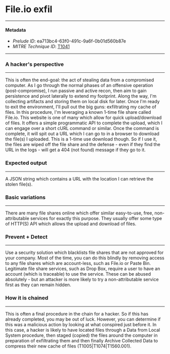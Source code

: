
# File.io exfil

---

#### Metadata

- *Prelude ID*: ea713bc4-63f0-491c-9a6f-0b01d560b87e
- *MITRE Technique ID*: [T1041](https://attack.mitre.org/techniques/T1041/)

---

### A hacker's perspective

---

This is often the end-goal: the act of stealing data from a compromised computer. As I go through the normal phases of an offensive operation (post-compromise), I run passive and active recon, then aim to gain persistence and pivot laterally to extend my footprint. Along the way, I'm collecting artifacts and storing them on local disk for later. Once I'm ready to exit the environment, I'll pull out the big guns: exfiltrating my cache of files. In this procedure, I'm leveraging a known 1-time file share called File.io. This website is one of many which allow for quick upload/download of files. It offers a simple programmatic API to complete the upload, which I can engage over a short cURL command or similar. Once the command is complete, it will spit out a URL which I can go to in a browser to download the file(s) I uploaded. This is a 1-time use download though. So if I use it, the files are wiped off the file share and the defense - even if they find the URL in the logs - will get a 404 (not found) message if they go to it. 

### Expected output

---

A JSON string which contains a URL with the location I can retrieve the stolen file(s). 

### Basic variations

---

There are many file shares online which offer similar easy-to-use, free, non-attributable services for exactly this purpose. They usually offer some type of HTTP(S) API which allows the upload and download of files. 

### Prevent + Detect

---

Use a security solution which blacklists file shares that are not approved for your company. Most of the time, you can do this blindly by removing access to any file shares which are account-less, such as File.io or Paste Bin. Legitimate file share services, such as Drop Box, require a user to have an account (which is traceable) to use the service. These can be abused absolutely - but an attacker is more likely to try a non-attributable service first as they can remain hidden. 

### How it is chained

---

This is often a final procedure in the chain for a hacker. So if this has already completed, you may be out of luck. However, you can determine if this was a malicious action by looking at what conspired just before it. In this case, a hacker is likely to have located files through a Data from Local System procedure, then staged (copied) the files around the computer in preparation of exfiltrating them and then finally Archive Collected Data to compress their new cache of files (T1005|T1074|T1560.001). 
